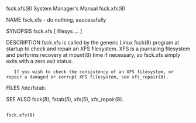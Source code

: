 fsck.xfs(8)                                                                              System Manager's Manual                                                                              fsck.xfs(8)

NAME
       fsck.xfs - do nothing, successfully

SYNOPSIS
       fsck.xfs [ filesys ... ]

DESCRIPTION
       fsck.xfs  is called by the generic Linux fsck(8) program at startup to check and repair an XFS filesystem.  XFS is a journaling filesystem and performs recovery at mount(8) time if necessary, so
       fsck.xfs simply exits with a zero exit status.

       If you wish to check the consistency of an XFS filesystem, or repair a damaged or corrupt XFS filesystem, see xfs_repair(8).

FILES
       /etc/fstab.

SEE ALSO
       fsck(8), fstab(5), xfs(5), xfs_repair(8).

                                                                                                                                                                                              fsck.xfs(8)
